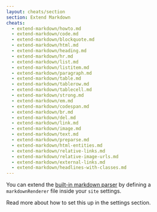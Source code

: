 ```yaml
---
layout: cheats/section
section: Extend Markdown
cheats:
  - extend-markdown/howto.md
  - extend-markdown/code.md
  - extend-markdown/blockquote.md
  - extend-markdown/html.md
  - extend-markdown/heading.md
  - extend-markdown/hr.md
  - extend-markdown/list.md
  - extend-markdown/listitem.md
  - extend-markdown/paragraph.md
  - extend-markdown/table.md
  - extend-markdown/tablerow.md
  - extend-markdown/tablecell.md
  - extend-markdown/strong.md
  - extend-markdown/em.md
  - extend-markdown/codespan.md
  - extend-markdown/br.md
  - extend-markdown/del.md
  - extend-markdown/link.md
  - extend-markdown/image.md
  - extend-markdown/text.md
  - extend-markdown/preparse.md
  - extend-markdown/html-entities.md
  - extend-markdown/relative-links.md
  - extend-markdown/relative-image-urls.md
  - extend-markdown/external-links.md
  - extend-markdown/headlines-with-classes.md
---
```


You can extend the [built-in markdown parser](https://marked.js.org/#/USING_PRO.md#renderer) by defining a `markdownRenderer` file inside your `site` settings.

Read more about how to set this up in the settings section.
